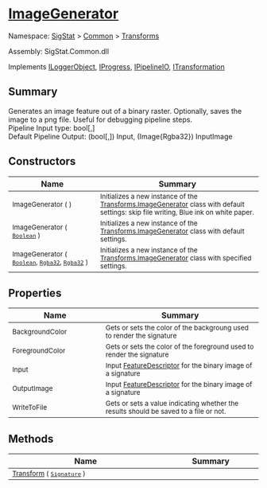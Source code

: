 # [ImageGenerator](./ImageGenerator.md)

Namespace: [SigStat]() > [Common](./../README.md) > [Transforms](./README.md)

Assembly: SigStat.Common.dll

Implements [ILoggerObject](./../ILoggerObject.md), [IProgress](./../Helpers/IProgress.md), [IPipelineIO](./../Pipeline/IPipelineIO.md), [ITransformation](./../ITransformation.md)

## Summary
Generates an image feature out of a binary raster.  Optionally, saves the image to a png file.  Useful for debugging pipeline steps.  <br>Pipeline Input type: bool[,]<br>Default Pipeline Output: (bool[,]) Input, (Image{Rgba32}) InputImage

## Constructors

| Name | Summary | 
| --- | --- | 
| <sub>ImageGenerator (  )</sub><img width=200 unselectable="on"/>  | <sub>Initializes a new instance of the [Transforms.ImageGenerator](https://github.com/hargitomi97/sigstat/blob/master/docs/md/SigStat/Common/Transforms/ImageGenerator.md) class with default settings: skip file writing, Blue ink on white paper.</sub><img width=200 unselectable="on"/>  | <br>
| <sub>ImageGenerator ( [`Boolean`](https://docs.microsoft.com/en-us/dotnet/api/System.Boolean) )</sub><img width=200 unselectable="on"/>  | <sub>Initializes a new instance of the [Transforms.ImageGenerator](https://github.com/hargitomi97/sigstat/blob/master/docs/md/SigStat/Common/Transforms/ImageGenerator.md) class with default settings.</sub><img width=200 unselectable="on"/>  | <br>
| <sub>ImageGenerator ( [`Boolean`](https://docs.microsoft.com/en-us/dotnet/api/System.Boolean), [`Rgba32`](./ImageGenerator.md), [`Rgba32`](./ImageGenerator.md) )</sub><img width=200 unselectable="on"/>  | <sub>Initializes a new instance of the [Transforms.ImageGenerator](https://github.com/hargitomi97/sigstat/blob/master/docs/md/SigStat/Common/Transforms/ImageGenerator.md) class with specified settings.</sub><img width=200 unselectable="on"/>  | <br>


## Properties

| Name | Summary | 
| --- | --- | 
| <sub>BackgroundColor</sub><img width=200 unselectable="on"/>  | <sub>Gets or sets the color of the backgroung used to render the signature</sub><img width=200 unselectable="on"/>  | <br>
| <sub>ForegroundColor</sub><img width=200 unselectable="on"/>  | <sub>Gets or sets the color of the foreground used to render the signature</sub><img width=200 unselectable="on"/>  | <br>
| <sub>Input</sub><img width=200 unselectable="on"/>  | <sub>Input [FeatureDescriptor](https://github.com/hargitomi97/sigstat/blob/master/docs/md/SigStat/Common/FeatureDescriptor.md) for the binary image of a signature</sub><img width=200 unselectable="on"/>  | <br>
| <sub>OutputImage</sub><img width=200 unselectable="on"/>  | <sub>Input [FeatureDescriptor](https://github.com/hargitomi97/sigstat/blob/master/docs/md/SigStat/Common/FeatureDescriptor.md) for the binary image of a signature</sub><img width=200 unselectable="on"/>  | <br>
| <sub>WriteToFile</sub><img width=200 unselectable="on"/>  | <sub>Gets or sets a value indicating whether the results should be saved to a file or not.</sub><img width=200 unselectable="on"/>  | <br>


## Methods

| Name | Summary | 
| --- | --- | 
| <sub>[Transform](./Methods/ImageGenerator-100663677.md) ( [`Signature`](./../Signature.md) )</sub><img width=200 unselectable="on"/>  | <sub></sub><img width=200 unselectable="on"/>  | <br>



